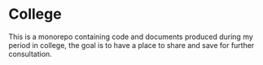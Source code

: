 # College

This is a monorepo containing code and documents produced during my period in college, the goal is to have a place to share and save for further consultation.
